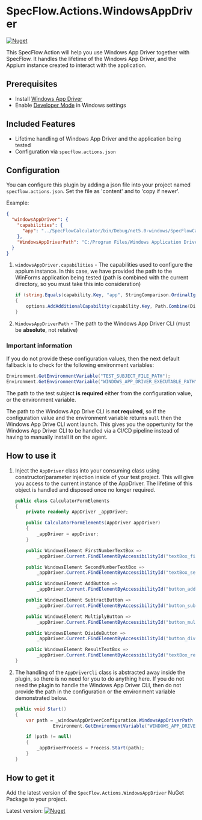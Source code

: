 # SpecFlow.Actions.WindowsAppDriver

[![Nuget](https://img.shields.io/nuget/v/SpecFlow.Actions.WindowsAppDriver)](https://www.nuget.org/packages/SpecFlow.Actions.WindowsAppDriver/)

This SpecFlow.Action will help you use Windows App Driver together with SpecFlow. It handles the lifetime of the Windows App Driver, and the Appium instance created to interact with the application.

## Prerequisites

- Install [Windows App Driver](https://github.com/microsoft/WinAppDriver)
- Enable [Developer Mode](https://docs.microsoft.com/en-us/windows/apps/get-started/enable-your-device-for-development) in Windows settings

## Included Features

- Lifetime handling of Windows App Driver and the application being tested
- Configuration via `specflow.actions.json`

## Configuration

You can configure this plugin by adding a json file into your project named `specflow.actions.json`. Set the file as 'content' and to 'copy if newer'.

Example:

``` json
{
  "windowsAppDriver": {
    "capabilities": {
      "app": "../SpecFlowCalculator/bin/Debug/net5.0-windows/SpecFlowCalculator.exe"
    },
    "WindowsAppDriverPath": "C:/Program Files/Windows Application Driver/WinAppDriver.exe"
  }
}
```

1. ```windowsAppDriver.capabilities``` - The capabilities used to configure the appium instance. In this case, we have provided the path to the WinForms application being tested (path is combined with the current directory, so you must take this into consideration)

    ```csharp
    if (string.Equals(capability.Key, "app", StringComparison.OrdinalIgnoreCase))
    {
        options.AddAdditionalCapability(capability.Key, Path.Combine(Directory.GetCurrentDirectory(), capability.Value)); 
    }
    ```

2. ```WindowsAppDriverPath``` - The path to the Windows App Driver CLI (must be **absolute**, not relative)

### Important information

If you do not provide these configuration values, then the next default fallback is to check for the following environment variables:

```csharp
Environment.GetEnvironmentVariable("TEST_SUBJECT_FILE_PATH");
Environment.GetEnvironmentVariable("WINDOWS_APP_DRIVER_EXECUTABLE_PATH")
```

The path to the test subject **is required** either from the configuration value, or the environment variable.

The path to the Windows App Drive CLI is **not required**, so if the configuration value and the environment variable returns ```null``` then the Windows App Drive CLI wont launch. This gives you the oppertunity for the Windows App Driver CLI to be handled via a CI/CD pipeline instead of having to manually install it on the agent.

## How to use it

1. Inject the ```AppDriver``` class into your consuming class using constructor/parameter injection inside of your test project. This will give you access to the current instance of the AppDriver. The lifetime of this object is handled and disposed once no longer required.

    ```csharp
    public class CalculatorFormElements
    {
        private readonly AppDriver _appDriver;

        public CalculatorFormElements(AppDriver appDriver)
        {
            _appDriver = appDriver;
        }

        public WindowsElement FirstNumberTextBox =>
            _appDriver.Current.FindElementByAccessibilityId("textBox_firstNumber");

        public WindowsElement SecondNumberTextBox =>
            _appDriver.Current.FindElementByAccessibilityId("textBox_secondNumber");

        public WindowsElement AddButton =>
            _appDriver.Current.FindElementByAccessibilityId("button_add");

        public WindowsElement SubtractButton =>
            _appDriver.Current.FindElementByAccessibilityId("button_subtract");

        public WindowsElement MultiplyButton =>
            _appDriver.Current.FindElementByAccessibilityId("button_multiply");

        public WindowsElement DivideButton =>
            _appDriver.Current.FindElementByAccessibilityId("button_divide");

        public WindowsElement ResultTextBox =>
            _appDriver.Current.FindElementByAccessibilityId("textBox_result");
    }
    ```

2. The handling of the ```AppDriverCli``` class is abstracted away inside the plugin, so there is no need for you to do anything here. If you do not need the plugin to handle the Windows App Driver CLI, then do not provide the path in the configuration or the environment variable demonstrated below.

    ```csharp
    public void Start()
    {
        var path = _windowsAppDriverConfiguration.WindowsAppDriverPath ??
                  Environment.GetEnvironmentVariable("WINDOWS_APP_DRIVER_EXECUTABLE_PATH") ?? null;

        if (path != null)
        {
            _appDriverProcess = Process.Start(path); 
        }
    }
    ```

## How to get it

Add the latest version of the `SpecFlow.Actions.WindowsAppDriver` NuGet Package to your project.

Latest version: [![Nuget](https://img.shields.io/nuget/v/SpecFlow.Actions.WindowsAppDriver)](https://www.nuget.org/packages/SpecFlow.Actions.WindowsAppDriver/)
